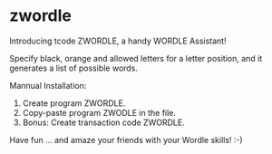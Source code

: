 # zwordle

Introducing tcode ZWORDLE, a handy WORDLE Assistant! 

Specify black, orange and allowed letters for a letter position, and it generates a list of possible words. 

Mannual Installation:
1. Create program ZWORDLE.
2. Copy-paste program ZWODLE in the file.
3. Bonus: Create transaction code ZWORDLE. 

Have fun ... and amaze your friends with your Wordle skills! :-)